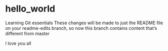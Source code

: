 # hello_world
Learning Git essentials
These changes will be made to just the README file on your readme-edits branch, 
so now this branch contains content that’s different from master

I love you all
